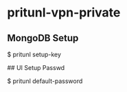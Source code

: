 # pritunl-vpn-private


## MongoDB Setup
$ pritunl setup-key

## UI Setup Passwd

$ pritunl default-password

